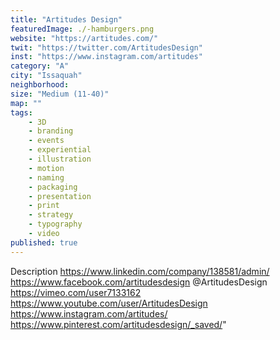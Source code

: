 ```yaml
---
title: "Artitudes Design"
featuredImage: ./-hamburgers.png
website: "https://artitudes.com/"
twit: "https://twitter.com/ArtitudesDesign"
inst: "https://www.instagram.com/artitudes"
category: "A"
city: "Issaquah"
neighborhood:
size: "Medium (11-40)"
map: ""
tags:
    - 3D 
    - branding 
    - events 
    - experiential 
    - illustration 
    - motion 
    - naming 
    - packaging
    - presentation 
    - print 
    - strategy 
    - typography 
    - video 
published: true
---
```


Description
https://www.linkedin.com/company/138581/admin/
https://www.facebook.com/artitudesdesign
@ArtitudesDesign
https://vimeo.com/user7133162
https://www.youtube.com/user/ArtitudesDesign
https://www.instagram.com/artitudes/
https://www.pinterest.com/artitudesdesign/_saved/" 